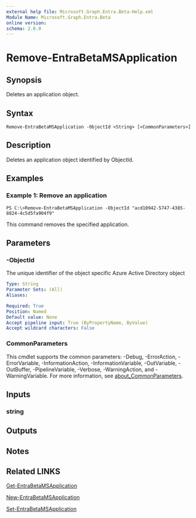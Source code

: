 ```yaml
---
external help file: Microsoft.Graph.Entra.Beta-Help.xml
Module Name: Microsoft.Graph.Entra.Beta
online version:
schema: 2.0.0
---
```


# Remove-EntraBetaMSApplication

## Synopsis
Deletes an application object.

## Syntax

```
Remove-EntraBetaMSApplication -ObjectId <String> [<CommonParameters>]
```

## Description
Deletes an application object identified by ObjectId.

## Examples

### Example 1: Remove an application
```
PS C:\>Remove-EntraBetaMSApplication -ObjectId "acd10942-5747-4385-8824-4c5d5fa904f9"
```

This command removes the specified application.

## Parameters

### -ObjectId
The unique identifier of the object specific Azure Active Directory object

```yaml
Type: String
Parameter Sets: (All)
Aliases:

Required: True
Position: Named
Default value: None
Accept pipeline input: True (ByPropertyName, ByValue)
Accept wildcard characters: False
```

### CommonParameters
This cmdlet supports the common parameters: -Debug, -ErrorAction, -ErrorVariable, -InformationAction, -InformationVariable, -OutVariable, -OutBuffer, -PipelineVariable, -Verbose, -WarningAction, and -WarningVariable. For more information, see [about_CommonParameters](https://go.microsoft.com/fwlink/?LinkID=113216).

## Inputs

### string
## Outputs

## Notes

## Related LINKS

[Get-EntraBetaMSApplication]()

[New-EntraBetaMSApplication]()

[Set-EntraBetaMSApplication]()

